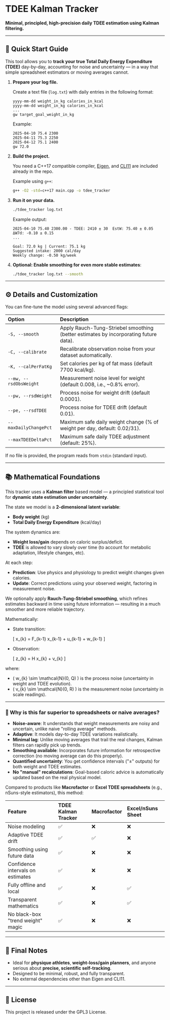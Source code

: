 # TDEE Kalman Tracker

**Minimal, principled, high-precision daily TDEE estimation using Kalman filtering.**

---

## 🚀 Quick Start Guide

This tool allows you to **track your true Total Daily Energy Expenditure (TDEE)** day-by-day, accounting for noise and uncertainty — in a way that simple spreadsheet estimators or moving averages cannot.

1. **Prepare your log file.**
   
   Create a text file (`log.txt`) with daily entries in the following format:

   ```
   yyyy-mm-dd weight_in_kg calories_in_kcal
   yyyy-mm-dd weight_in_kg calories_in_kcal
   ...
   gw target_goal_weight_in_kg
   ```

   Example:
   ```
   2025-04-10 75.4 2300
   2025-04-11 75.3 2250
   2025-04-12 75.1 2400
   gw 72.0
   ```

2. **Build the project.**

   You need a C++17 compatible compiler, [Eigen](https://eigen.tuxfamily.org/), and [CLI11](https://github.com/CLIUtils/CLI11) are included already in the repo.

   Example using `g++`:
   ```bash
   g++ -O2 -std=c++17 main.cpp -o tdee_tracker
   ```

3. **Run it on your data.**
   
   ```bash
   ./tdee_tracker log.txt
   ```

   Example output:
   ```
   2025-04-10 75.40 2300.00 - TDEE: 2410 ± 30  EstW: 75.40 ± 0.05  ΔW7d: -0.10 ± 0.15
   ...
   
   Goal: 72.0 kg | Current: 75.1 kg
   Suggested intake: 2000 cal/day
   Weekly change: -0.50 kg/week
   ```

4. **Optional: Enable smoothing for even more stable estimates**:

   ```bash
   ./tdee_tracker log.txt --smooth
   ```

---

## ⚙️ Details and Customization

You can fine-tune the model using several advanced flags:

| Option                         | Description |
| :----------------------------- | :---------- |
| `-S, --smooth`                  | Apply Rauch-Tung-Striebel smoothing (better estimates by incorporating future data). |
| `-C, --calibrate`               | Recalibrate observation noise from your dataset automatically. |
| `-K, --calPerFatKg`             | Set calories per kg of fat mass (default 7700 kcal/kg). |
| `--mw, --rsdObsWeight`          | Measurement noise level for weight (default 0.008, i.e., ~0.8% error). |
| `--pw, --rsdWeight`             | Process noise for weight drift (default 0.0001). |
| `--pe, --rsdTDEE`               | Process noise for TDEE drift (default 0.01). |
| `--maxDailyChangePct`           | Maximum safe daily weight change (% of weight per day, default: 0.02/31). |
| `--maxTDEEDeltaPct`             | Maximum safe daily TDEE adjustment (default: 25%). |

If no file is provided, the program reads from `stdin` (standard input).

---

## 📚 Mathematical Foundations

This tracker uses a **Kalman filter** based model — a principled statistical tool for **dynamic state estimation under uncertainty**.

The state we model is a **2-dimensional latent variable**:

- **Body weight** (kg)
- **Total Daily Energy Expenditure** (kcal/day)

The system dynamics are:
- **Weight loss/gain** depends on caloric surplus/deficit.
- **TDEE** is allowed to vary slowly over time (to account for metabolic adaptation, lifestyle changes, etc).

At each step:
- **Prediction**: Use physics and physiology to predict weight changes given calories.
- **Update**: Correct predictions using your observed weight, factoring in measurement noise.

We optionally apply **Rauch-Tung-Striebel smoothing**, which refines estimates backward in time using future information — resulting in a much smoother and more reliable trajectory.

Mathematically:

- State transition:
  
  \[
  x_{k} = F_{k-1} x_{k-1} + u_{k-1} + w_{k-1}
  \]

- Observation:

  \[
  z_{k} = H x_{k} + v_{k}
  \]

where:
- \( w_{k} \sim \mathcal{N}(0, Q) \) is the process noise (uncertainty in weight and TDEE evolution).
- \( v_{k} \sim \mathcal{N}(0, R) \) is the measurement noise (uncertainty in scale readings).

---

### 🚀 Why is this far superior to spreadsheets or naive averages?

- **Noise-aware**: It understands that weight measurements are noisy and uncertain, unlike naive "rolling average" methods.
- **Adaptive**: It models day-to-day TDEE variations realistically.
- **Minimal lag**: Unlike moving averages that trail the real changes, Kalman filters can rapidly pick up trends.
- **Smoothing available**: Incorporates future information for retrospective correction (no moving average can do this properly).
- **Quantified uncertainty**: You get confidence intervals ("±" outputs) for both weight and TDEE estimates.
- **No "manual" recalculations**: Goal-based caloric advice is automatically updated based on the real physical model.

Compared to products like **Macrofactor** or **Excel TDEE spreadsheets** (e.g., nSuns-style estimators), this method:

| Feature                          | TDEE Kalman Tracker | Macrofactor | Excel/nSuns Sheet |
| :------------------------------- | :------------------ | :--------- | :--------------- |
| Noise modeling                   | ✅ | ❌ | ❌ |
| Adaptive TDEE drift               | ✅ | ✅ | ❌ |
| Smoothing using future data       | ✅ | ❌ | ❌ |
| Confidence intervals on estimates | ✅ | ❌ | ❌ |
| Fully offline and local           | ✅ | ❌ | ✅ |
| Transparent mathematics           | ✅ | ❌ | ✅ |
| No black-box "trend weight" magic | ✅ | ❌ | ❌ |

---

## 🧠 Final Notes

- Ideal for **physique athletes**, **weight-loss/gain planners**, and anyone serious about **precise, scientific self-tracking**.
- Designed to be minimal, robust, and fully transparent.
- No external dependencies other than Eigen and CLI11.

---

## 📜 License

This project is released under the GPL3 License.
